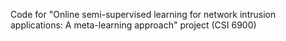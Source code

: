Code for "Online semi-supervised learning for network intrusion applications: A meta-learning approach" project (CSI 6900)
